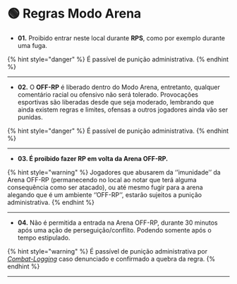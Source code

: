 # 🟢 Regras Modo Arena

* **01.** Proibido entrar neste local durante **RPS**, como por exemplo durante uma fuga.

{% hint style="danger" %}
É passível de punição administrativa.
{% endhint %}

***

* **02.** O **OFF-RP** é liberado dentro do Modo Arena, entretanto, qualquer comentário racial ou ofensivo não será tolerado. Provocações esportivas são liberadas desde que seja moderado, lembrando que ainda existem regras e limites, ofensas a outros jogadores ainda vão ser punidas.

{% hint style="danger" %}
É passível de punição administrativa.
{% endhint %}

***

* **03. É proibido fazer RP em volta da Arena OFF-RP.**

{% hint style="warning" %}
Jogadores que abusarem da ‘’imunidade’’ da Arena OFF-RP (permanecendo no local ao notar que terá alguma consequência como ser atacado), ou até mesmo fugir para a arena alegando que é um ambiente ‘’OFF-RP’’, estarão sujeitos a punição administrativa.
{% endhint %}

***

* **04.** Não é permitida a entrada na Arena OFF-RP, durante 30 minutos após uma ação de perseguição/conflito. Podendo somente após o tempo estipulado.

{% hint style="warning" %}
É passível de punição administrativa por [_Combat-Logging_](regras-gerais/combat-logging.md) caso denunciado e confirmado a quebra da regra.
{% endhint %}

***
